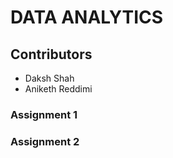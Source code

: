 # DATA ANALYTICS

## Contributors
* Daksh Shah
* Aniketh Reddimi

### Assignment 1

### Assignment 2
